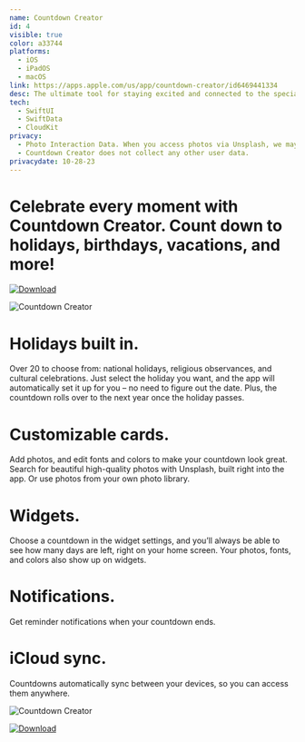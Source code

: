 ```yaml
---
name: Countdown Creator
id: 4
visible: true
color: a33744
platforms:
  - iOS
  - iPadOS
  - macOS
link: https://apps.apple.com/us/app/countdown-creator/id6469441334
desc: The ultimate tool for staying excited and connected to the special moments in your life.
tech: 
  - SwiftUI
  - SwiftData
  - CloudKit
privacy:
  - Photo Interaction Data. When you access photos via Unsplash, we may track user views, downloads, and searches of photos. This data is collected in a way that does not identify individual users. It is collected in order to comply with the Unsplash API. For more information, see the Unsplash privacy policy at https://unsplash.com/privacy.
  - Countdown Creator does not collect any other user data.
privacydate: 10-28-23
---
```


# Celebrate every moment with Countdown Creator. Count down to holidays, birthdays, vacations, and more!

[![Download](download.svg)](https://apps.apple.com/us/app/countdown-creator/id6469441334)

![Countdown Creator](images/countdownphones.png)

# Holidays built in. 

Over 20 to choose from: national holidays, religious observances, and cultural celebrations. Just select the holiday you want, and the app will automatically set it up for you – no need to figure out the date. Plus, the countdown rolls over to the next year once the holiday passes.

# Customizable cards. 

Add photos, and edit fonts and colors to make your countdown look great. Search for beautiful high-quality photos with Unsplash, built right into the app. Or use photos from your own photo library.

# Widgets. 

Choose a countdown in the widget settings, and you’ll always be able to see how many days are left, right on your home screen. Your photos, fonts, and colors also show up on widgets. 

# Notifications. 

Get reminder notifications when your countdown ends.

# iCloud sync. 

Countdowns automatically sync between your devices, so you can access them anywhere.

![Countdown Creator](images/countdownphones2.png)

[![Download](download.svg)](https://apps.apple.com/us/app/countdown-creator/id6469441334)